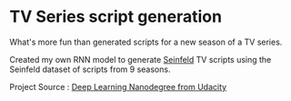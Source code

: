 # TV Series script generation
What's more fun than generated scripts for a new season of a TV series.

Created my own RNN model to generate [Seinfeld](https://en.wikipedia.org/wiki/Seinfeld) TV scripts using the Seinfeld dataset of scripts from 9 seasons.

Project Source : [Deep Learning Nanodegree from Udacity](https://www.udacity.com/course/deep-learning-nanodegree--nd101)
